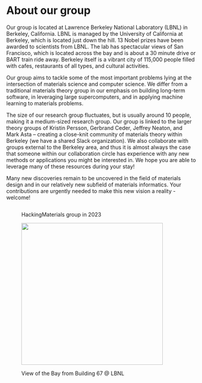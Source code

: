 # About our group

Our group is located at Lawrence Berkeley National Laboratory (LBNL) in Berkeley, California. LBNL is managed by the University of California at Berkeley, which is located just down the hill. 13 Nobel prizes have been awarded to scientists from LBNL. The lab has spectacular views of San Francisco, which is located across the bay and is about a 30 minute drive or BART train ride away. Berkeley itself is a vibrant city of 115,000 people filled with cafes, restaurants of all types, and cultural activities.

Our group aims to tackle some of the most important problems lying at the intersection of materials science and computer science. We differ from a traditional materials theory group in our emphasis on building long-term software, in leveraging large supercomputers, and in applying machine learning to materials problems.

The size of our research group fluctuates, but is usually around 10 people, making it a medium-sized research group. Our group is linked to the larger theory groups of Kristin Persson, Gerbrand Ceder, Jeffrey Neaton, and Mark Asta – creating a close-knit community of materials theory within Berkeley (we have a shared Slack organization). We also collaborate with groups external to the Berkeley area, and thus it is almost always the case that someone within our collaboration circle has experience with any new methods or applications you might be interested in. We hope you are able to leverage many of these resources during your stay!

Many new discoveries remain to be uncovered in the field of materials design and in our relatively new subfield of materials informatics. Your contributions are urgently needed to make this new  vision a reality - welcome!



<figure><img src="../.gitbook/assets/group1.jpeg" alt=""><figcaption><p>HackingMaterials group in 2023</p></figcaption></figure>



<figure><img src="../.gitbook/assets/image (3).png" alt="" width="375"><figcaption><p>View of the Bay from Building 67 @ LBNL</p></figcaption></figure>

